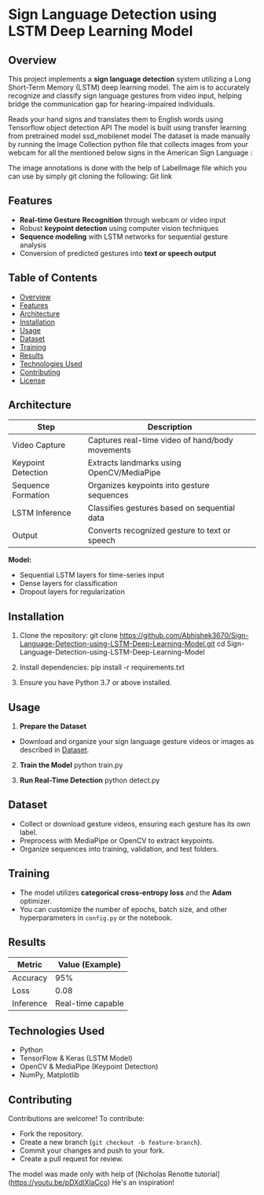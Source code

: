 ﻿# Sign Language Detection using LSTM Deep Learning Model

## Overview

This project implements a **sign language detection** system utilizing a Long Short-Term Memory (LSTM) deep learning model. The aim is to accurately recognize and classify sign language gestures from video input, helping bridge the communication gap for hearing-impaired individuals. 

Reads your hand signs and translates them to English words using Tensorflow object detection API
The model is built using transfer learning from pretrained model ssd_mobilenet model
The dataset is made manually by running the Image Collection python file that collects images from your webcam for all the mentioned below signs in the American Sign Language :

The image annotations is done with the help of LabelImage file which you can use by simply git cloning the following:
Git link


## Features

- **Real-time Gesture Recognition** through webcam or video input
- Robust **keypoint detection** using computer vision techniques
- **Sequence modeling** with LSTM networks for sequential gesture analysis
- Conversion of predicted gestures into **text or speech output**

## Table of Contents

- [Overview](#overview)
- [Features](#features)
- [Architecture](#architecture)
- [Installation](#installation)
- [Usage](#usage)
- [Dataset](#dataset)
- [Training](#training)
- [Results](#results)
- [Technologies Used](#technologies-used)
- [Contributing](#contributing)
- [License](#license)

## Architecture

| Step                | Description                                       |
|---------------------|-------------------------------------------------|
| Video Capture       | Captures real-time video of hand/body movements  |
| Keypoint Detection  | Extracts landmarks using OpenCV/MediaPipe        |
| Sequence Formation  | Organizes keypoints into gesture sequences       |
| LSTM Inference      | Classifies gestures based on sequential data     |
| Output              | Converts recognized gesture to text or speech    |

**Model:**
- Sequential LSTM layers for time-series input
- Dense layers for classification
- Dropout layers for regularization

## Installation

1. Clone the repository:
git clone https://github.com/Abhishek3670/Sign-Language-Detection-using-LSTM-Deep-Learning-Model.git
cd Sign-Language-Detection-using-LSTM-Deep-Learning-Model


2. Install dependencies:
pip install -r requirements.txt
3. Ensure you have Python 3.7 or above installed.

## Usage

1. **Prepare the Dataset**
- Download and organize your sign language gesture videos or images as described in [Dataset](#dataset).

2. **Train the Model**
python train.py

3. **Run Real-Time Detection**
python detect.py
## Dataset

- Collect or download gesture videos, ensuring each gesture has its own label.
- Preprocess with MediaPipe or OpenCV to extract keypoints.
- Organize sequences into training, validation, and test folders.

## Training

- The model utilizes **categorical cross-entropy loss** and the **Adam** optimizer.
- You can customize the number of epochs, batch size, and other hyperparameters in `config.py` or the notebook.

## Results

| Metric      | Value (Example)   |
|-------------|-------------------|
| Accuracy    | 95%               |
| Loss        | 0.08              |
| Inference   | Real-time capable  |

## Technologies Used

- Python
- TensorFlow & Keras (LSTM Model)
- OpenCV & MediaPipe (Keypoint Detection)
- NumPy, Matplotlib

## Contributing

Contributions are welcome! To contribute:

- Fork the repository.
- Create a new branch (`git checkout -b feature-branch`).
- Commit your changes and push to your fork.
- Create a pull request for review.

The model was made only with help of [Nicholas Renotte tutorial] (https://youtu.be/pDXdlXlaCco)
He's an inspiration!
